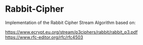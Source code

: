 # Rabbit-Cipher
Implementation of the Rabbit Cipher Stream Algorithm based on:

https://www.ecrypt.eu.org/stream/p3ciphers/rabbit/rabbit_p3.pdf
https://www.rfc-editor.org/rfc/rfc4503


